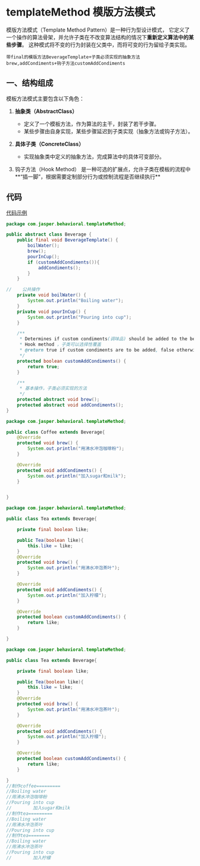 # templateMethod 模版方法模式

模版方法模式（Template Method Pattern）是一种行为型设计模式，
它定义了一个操作的算法骨架，并允许子类在不改变算法结构的情况下**重新定义算法中的某些步骤**。
这种模式将不变的行为封装在父类中，而将可变的行为留给子类实现。

`带final的模版方法BeverageTemplate+子类必须实现的抽象方法brew,addCondiments+钩子方法customAddCondiments`
## 一、结构组成

模板方法模式主要包含以下角色：

1. **抽象类（AbstractClass）**
    - 定义了一个模板方法，作为算法的主干，封装了若干步骤。
    - 某些步骤由自身实现，某些步骤延迟到子类实现（抽象方法或钩子方法）。

2. **具体子类（ConcreteClass）**
    - 实现抽象类中定义的抽象方法，完成算法中的具体可变部分。 
3. 钩子方法（Hook Method） 是一种可选的扩展点，允许子类在模板的流程中**“插一脚”，根据需要定制部分行为或控制流程是否继续执行**

## 代码

[代码示例](https://github.com/jaspercliff/javaLearn/blob/7aeef4c4cdded5ccf858007029bf4ee567cdcbde/designPattern/src/main/java/com/jasper/behavioral/templateMethod/TemplateMethodDemo.java)

```java
package com.jasper.behavioral.templateMethod;

public abstract class Beverage {
    public final void BeverageTemplate() {
        boilWater();
        brew();
        pourInCup();
        if (customAddCondiments()){
            addCondiments();
        }
    }

//    公共操作
    private void boilWater() {
        System.out.println("Boiling water");
    }
    private void pourInCup() {
        System.out.println("Pouring into cup");
    }

    /**
     * Determines if custom condiments(调味品) should be added to the beverage(饮料).
     * Hook method ，子类可以选择性覆盖
     * @return true if custom condiments are to be added, false otherwise
     */
    protected boolean customAddCondiments() {
        return true;
    }

    /**
     * 基本操作，子类必须实现的方法
     */
    protected abstract void brew();
    protected abstract void addCondiments();
}
```
```java
package com.jasper.behavioral.templateMethod;

public class Coffee extends Beverage{
    @Override
    protected void brew() {
        System.out.println("用沸水冲泡咖啡粉");
    }

    @Override
    protected void addCondiments() {
        System.out.println("加入sugar和milk");
    }


}
```
```java
package com.jasper.behavioral.templateMethod;

public class Tea extends Beverage{

    private final boolean like;

    public Tea(boolean like){
        this.like = like;
    }
    @Override
    protected void brew() {
        System.out.println("用沸水冲泡茶叶");
    }

    @Override
    protected void addCondiments() {
        System.out.println("加入柠檬");
    }

    @Override
    protected boolean customAddCondiments() {
        return like;
    }

}
```
```java
package com.jasper.behavioral.templateMethod;

public class Tea extends Beverage{

    private final boolean like;

    public Tea(boolean like){
        this.like = like;
    }
    @Override
    protected void brew() {
        System.out.println("用沸水冲泡茶叶");
    }

    @Override
    protected void addCondiments() {
        System.out.println("加入柠檬");
    }

    @Override
    protected boolean customAddCondiments() {
        return like;
    }

}
//制作coffee=========
//Boiling water
//用沸水冲泡咖啡粉
//Pouring into cup
//        加入sugar和milk
//制作tea=========
//Boiling water
//用沸水冲泡茶叶
//Pouring into cup
//制作tea========
//Boiling water
//用沸水冲泡茶叶
//Pouring into cup
//        加入柠檬
```